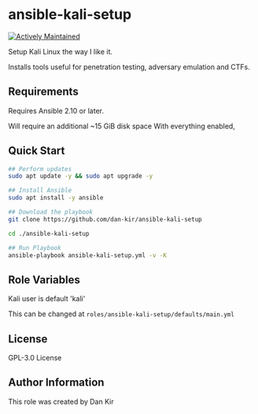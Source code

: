 ansible-kali-setup
==============================
[![Actively Maintained](https://img.shields.io/badge/Maintenance%20Level-Actively%20Maintained-green.svg)](https://gist.github.com/cheerfulstoic/d107229326a01ff0f333a1d3476e068d)

Setup Kali Linux the way I like it.

Installs tools useful for penetration testing, adversary emulation and CTFs.

Requirements
------------
Requires Ansible 2.10 or later.

Will require an additional ~15 GiB disk space With everything enabled,


Quick Start
------------
```bash
## Perform updates
sudo apt update -y && sudo apt upgrade -y

## Install Ansible
sudo apt install -y ansible

## Download the playbook
git clone https://github.com/dan-kir/ansible-kali-setup

cd ./ansible-kali-setup

## Run Playbook
ansible-playbook ansible-kali-setup.yml -v -K

```


Role Variables
--------------
Kali user is default 'kali'

This can be changed at `roles/ansible-kali-setup/defaults/main.yml`

License
-------
GPL-3.0 License


Author Information
------------------
This role was created by Dan Kir
